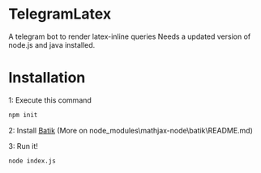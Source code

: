 # TelegramLatex
A telegram bot to render latex-inline queries
Needs a updated version of node.js and java installed.

# Installation
1: Execute this command
```sh
npm init
```
2: Install [Batik](http://xmlgraphics.apache.org/batik/download.html) (More on node_modules\mathjax-node\batik\README.md)

3: Run it!
```sh
node index.js
```
